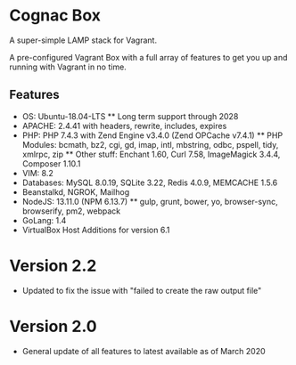 # Cognac Box

A super-simple LAMP stack for Vagrant. 

A pre-configured Vagrant Box with a full array of features to get you up and running with Vagrant in no time.

## Features

* OS: Ubuntu-18.04-LTS ** Long term support through 2028
* APACHE: 2.4.41 with headers, rewrite, includes, expires
* PHP: PHP 7.4.3 with Zend Engine v3.4.0 (Zend OPCache v7.4.1)
** PHP Modules: bcmath, bz2, cgi, gd, imap, intl, mbstring, odbc, pspell, tidy, xmlrpc, zip
** Other stuff: Enchant 1.60, Curl 7.58, ImageMagick 3.4.4, Composer 1.10.1
* VIM: 8.2
* Databases: MySQL 8.0.19, SQLite 3.22, Redis 4.0.9, MEMCACHE 1.5.6
* Beanstalkd, NGROK,  Mailhog
* NodeJS: 13.11.0 (NPM 6.13.7)
** gulp, grunt, bower, yo, browser-sync, browserify, pm2, webpack
* GoLang: 1.4
* VirtualBox Host Additions for version 6.1


# Version 2.2

* Updated to fix the issue with "failed to create the raw output file"

# Version 2.0

* General update of all features to latest available as of March 2020
